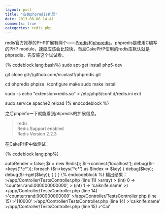 ```yaml
---
layout: post
title: "安装phpredis扩展"
date: 2013-08-08 14:41
comments: true
categories: redis php
---
```

redis官方推荐的PHP扩展有两个——[Predis](https://github.com/nrk/predis)和[phpredis](https://github.com/nicolasff/phpredis)。phpredis是使用C编写的PHP module，速度应该会比较快，而且CakePHP使用的redis库默认就是phpredis，先安装这个试试看。

{% codeblock lang:bash%}
sudo apt-get install php5-dev

git clone git://github.com/nicolasff/phpredis.git

cd phpredis
phpize
./configure
make
sudo make install

sudo -s
echo "extension=redis.so" > /etc/php5/conf.d/redis.ini
exit

sudo service apache2 reload
{% endcodeblock %}

之后phpinfo一下就能看到phpredis的扩展信息。

>redis  
>Redis Support   enabled  
>Redis Version   2.2.3  

<!-- more -->

在CakePHP中做测试：

{% codeblock lang:php%}
<?php
class TestsController extends AppController {
    public $uses = array();

    public function index() {
        $this->autoRender = false;

        $r = new Redis();
        $r->connect('localhost');

        debug($r->keys('*c*'));

        foreach ($r->keys('*c*') as $index => $key) {
            debug($key);
            debug($r->get($key));
        }
    }
}
{% endcodeblock %}

输出结果：

>/app/Controller/TestsController.php (line 11)  
>array(  
>    (int) 0 => 'counter:rand:000000000000',  
>    (int) 1 => 'caiknife:name'  
>)  
>/app/Controller/TestsController.php (line 14)   
>'counter:rand:000000000000'  
>/app/Controller/TestsController.php (line 15)  
>'110000'  
>/app/Controller/TestsController.php (line 14)  
>'caiknife:name'  
>/app/Controller/TestsController.php (line 15)  
>'Cai'  